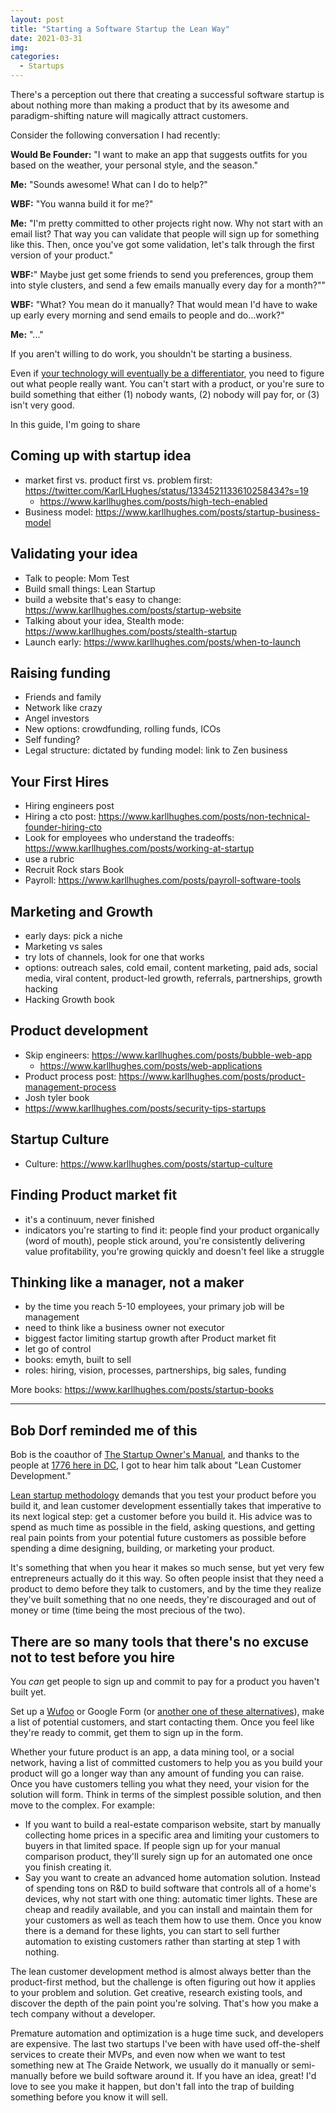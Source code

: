 ```yaml
---
layout: post
title: "Starting a Software Startup the Lean Way"
date: 2021-03-31
img: 
categories:
  - Startups
---
```


There's a perception out there that creating a successful software startup is about nothing more than making a product that by its awesome and paradigm-shifting nature will magically attract customers.

Consider the following conversation I had recently:

**Would Be Founder:** "I want to make an app that suggests outfits for you based on the weather, your personal style, and the season."

**Me:** "Sounds awesome! What can I do to help?"

**WBF:** "You wanna build it for me?"

**Me:** "I'm pretty committed to other projects right now. Why not start with an email list? That way you can validate that people will sign up for something like this. Then, once you've got some validation, let's talk through the first version of your product."

**WBF:**" Maybe just get some friends to send you preferences, group them into style clusters, and send a few emails manually every day for a month?""

**WBF:** "What? You mean do it manually? That would mean I'd have to wake up early every morning and send emails to people and do...work?"

**Me:** "..."

If you aren't willing to do work, you shouldn't be starting a business.

Even if [your technology will eventually be a differentiator](https://www.karllhughes.com/posts/high-tech-enabled), you need to figure out what people really want. You can't start with a product, or you're sure to build something that either (1) nobody wants, (2) nobody will pay for, or (3) isn't very good.

In this guide, I'm going to share 

## Coming up with startup idea
- market first vs. product first vs. problem first: https://twitter.com/KarlLHughes/status/1334521133610258434?s=19
    - https://www.karllhughes.com/posts/high-tech-enabled
- Business model: https://www.karllhughes.com/posts/startup-business-model

## Validating your idea
- Talk to people: Mom Test
- Build small things: Lean Startup
- build a website that's easy to change: https://www.karllhughes.com/posts/startup-website
- Talking about your idea, Stealth mode: https://www.karllhughes.com/posts/stealth-startup
- Launch early: https://www.karllhughes.com/posts/when-to-launch

## Raising funding
- Friends and family
- Network like crazy
- Angel investors
- New options: crowdfunding, rolling funds, ICOs
- Self funding?
- Legal structure: dictated by funding model: link to Zen business

## Your First Hires
- Hiring engineers post
- Hiring a cto post: https://www.karllhughes.com/posts/non-technical-founder-hiring-cto
- Look for employees who understand the tradeoffs: https://www.karllhughes.com/posts/working-at-startup
- use a rubric
- Recruit Rock stars Book
- Payroll: https://www.karllhughes.com/posts/payroll-software-tools

## Marketing and Growth
- early days: pick a niche
- Marketing vs sales
- try lots of channels, look for one that works
- options: outreach sales, cold email, content marketing, paid ads, social media, viral content, product-led growth, referrals, partnerships, growth hacking
- Hacking Growth book

## Product development
- Skip engineers: https://www.karllhughes.com/posts/bubble-web-app
  - https://www.karllhughes.com/posts/web-applications
- Product process post: https://www.karllhughes.com/posts/product-management-process
- Josh tyler book
- https://www.karllhughes.com/posts/security-tips-startups

## Startup Culture
- Culture: https://www.karllhughes.com/posts/startup-culture

## Finding Product market fit
- it's a continuum, never finished
- indicators you're starting to find it: people find your product organically (word of mouth), people stick around, you're consistently delivering value profitability, you're growing quickly and doesn't feel like a struggle

## Thinking like a manager, not a maker
- by the time you reach 5-10 employees, your primary job will be management
- need to think like a business owner not executor
- biggest factor limiting startup growth after Product market fit
- let go of control
- books: emyth, built to sell
- roles: hiring, vision, processes, partnerships, big sales, funding

More books: https://www.karllhughes.com/posts/startup-books

-----

## Bob Dorf reminded me of this

Bob is the coauthor of [The Startup Owner's Manual](http://amzn.to/1IEefBk), and thanks to the people at [1776 here in DC](http://www.1776.vc/), I got to hear him talk about "Lean Customer Development."

[Lean startup methodology](http://amzn.to/1B0iIrv) demands that you test your product before you build it, and lean customer development essentially takes that imperative to its next logical step: get a customer before you build it. His advice was to spend as much time as possible in the field, asking questions, and getting real pain points from your potential future customers as possible before spending a dime designing, building, or marketing your product. 

It's something that when you hear it makes so much sense, but yet very few entrepreneurs actually do it this way. So often people insist that they need a product to demo before they talk to customers, and by the time they realize they've built something that no one needs, they're discouraged and out of money or time (time being the most precious of the two).

## There are so many tools that there's no excuse not to test before you hire

You _can_ get people to sign up and commit to pay for a product you haven't built yet.

Set up a [Wufoo](https://www.shareasale.com/r.cfm?b=1379130&u=1653894&m=89794) or Google Form (or [another one of these alternatives](https://www.karllhughes.com/posts/google-forms-alternatives)), make a list of potential customers, and start contacting them. Once you feel like they're ready to commit, get them to sign up in the form.

Whether your future product is an app, a data mining tool, or a social network, having a list of committed customers to help you as you build your product will go a longer way than any amount of funding you can raise. Once you have customers telling you what they need, your vision for the solution will form. Think in terms of the simplest possible solution, and then move to the complex. For example:

- If you want to build a real-estate comparison website, start by manually collecting home prices in a specific area and limiting your customers to buyers in that limited space. If people sign up for your manual comparison product, they'll surely sign up for an automated one once you finish creating it.
- Say you want to create an advanced home automation solution. Instead of spending tons on R&D to build software that controls all of a home's devices, why not start with one thing: automatic timer lights. These are cheap and readily available, and you can install and maintain them for your customers as well as teach them how to use them. Once you know there is a demand for these lights, you can start to sell further automation to existing customers rather than starting at step 1 with nothing.

The lean customer development method is almost always better than the product-first method, but the challenge is often figuring out how it applies to your problem and solution. Get creative, research existing tools, and discover the depth of the pain point you're solving. That's how you make a tech company without a developer.

Premature automation and optimization is a huge time suck, and developers are expensive. The last two startups I've been with have used off-the-shelf services to create their MVPs, and even now when we want to test something new at The Graide Network, we usually do it manually or semi-manually before we build software around it. If you have an idea, great! I'd love to see you make it happen, but don't fall into the trap of building something before you know it will sell.
